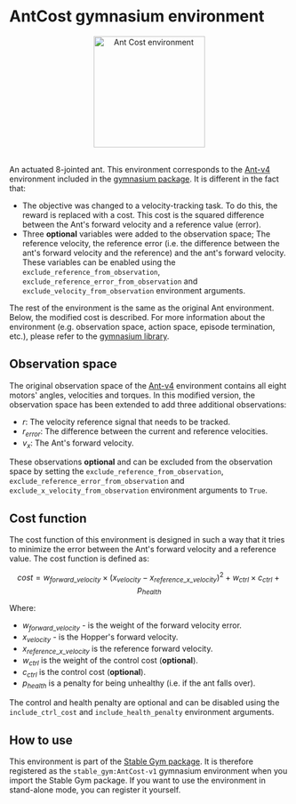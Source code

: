 # AntCost gymnasium environment

<div align="center">
    <img src="https://github.com/rickstaa/stable-gym/assets/17570430/c9f6d7f9-586e-4236-91d3-fa2d0ce4aadc" alt="Ant Cost environment" width="200px">
</div>
</br>

An actuated 8-jointed ant. This environment corresponds to the [Ant-v4](https://gymnasium.farama.org/environments/mujoco/ant) environment included in the [gymnasium package](https://gymnasium.farama.org/). It is different in the fact that:

*   The objective was changed to a velocity-tracking task. To do this, the reward is replaced with a cost. This cost is the squared difference between the Ant's forward velocity and a reference value (error).
*   Three **optional** variables were added to the observation space; The reference velocity, the reference error (i.e. the difference between the ant's forward velocity and the reference) and the ant's forward velocity. These variables can be enabled using the `exclude_reference_from_observation`, `exclude_reference_error_from_observation` and `exclude_velocity_from_observation` environment arguments.

The rest of the environment is the same as the original Ant environment. Below, the modified cost is described. For more information about the environment (e.g. observation space, action space, episode termination, etc.), please refer to the [gymnasium library](https://gymnasium.farama.org/environments/mujoco/ant/).

## Observation space

The original observation space of the [Ant-v4](https://gymnasium.farama.org/environments/mujoco/ant) environment contains all eight motors' angles, velocities and torques. In this modified version, the observation space has been extended to add three additional observations:

*   $r$: The velocity reference signal that needs to be tracked.
*   $r_{error}$: The difference between the current and reference velocities.
*   $v_{x}$: The Ant's forward velocity.

These observations **optional** and can be excluded from the observation space by setting the `exclude_reference_from_observation`, `exclude_reference_error_from_observation` and `exclude_x_velocity_from_observation` environment arguments to `True`.

## Cost function

The cost function of this environment is designed in such a way that it tries to minimize the error between the Ant's forward velocity and a reference value. The cost function is defined as:

$$
cost = w_{forward\_velocity} \times (x_{velocity} - x_{reference\_x\_velocity})^2 + w_{ctrl} \times c_{ctrl} + p_{health}
$$

Where:

*   $w_{forward\_velocity}$ - is the weight of the forward velocity error.
*   $x_{velocity}$ - is the Hopper's forward velocity.
*   $x_{reference\_x\_velocity}$ is the reference forward velocity.
*   $w_{ctrl}$ is the weight of the control cost (**optional**).
*   $c_{ctrl}$ is the control cost (**optional**).
*   $p_{health}$ is a penalty for being unhealthy (i.e. if the ant falls over).

The control and health penalty are optional and can be disabled using the `include_ctrl_cost` and `include_health_penalty` environment arguments.

## How to use

This environment is part of the [Stable Gym package](https://github.com/rickstaa/stable-gym). It is therefore registered as the `stable_gym:AntCost-v1` gymnasium environment when you import the Stable Gym package. If you want to use the environment in stand-alone mode, you can register it yourself.
